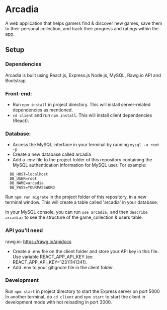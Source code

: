 # Arcadia

A web application that helps gamers find & discover new games, save them to their personal collection, and track their progress and ratings within the app.

## Setup

### Dependencies

Arcadia is built using React.js, Express.js Node.js, MySQL, Rawg.io API and Bootstrap.

### Front-end:

* Run `npm install` in project directory. This will install server-related dependencies as mentioned.
* `cd client` and run `npm install`. This will install client dependencies (React).

### Database:

* Access the MySQL interface in your terminal by running `mysql -u root -p`
* Create a new database called arcadia
* Add a .env file to the project folder of this repository containing the MySQL authentication information for MySQL user. For example:

```
  DB_HOST=localhost
  DB_USER=root
  DB_NAME=arcadia
  DB_PASS=YOURPASSWORD
```

Run `npm run migrate` in the project folder of this repository, in a new terminal window. This will create a table called 'arcadia' in your database.

In your MySQL console, you can run `use arcadia;` and then `describe arcadia;` to see the structure of the game_collection & users table.

### API you'll need

rawg.io: https://rawg.io/apidocs

* Create a .env file on the client folder and store your API key in this file. Use variable REACT_APP_API_KEY (ex: REACT_APP_API_KEY=12311141341).
* Add .env to your gitignore file in the client folder.

### Development
Run `npm start` in project directory to start the Express server on port 5000
In another terminal, do `cd client` and `npm start` to start the client in development mode with hot reloading in port 3000.